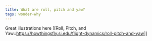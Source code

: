 ```yaml
---
title: What are roll, pitch and yaw?
tags: wonder-why
---
```


Great illustrations here [[Roll, Pitch, and Yaw::https://howthingsfly.si.edu/flight-dynamics/roll-pitch-and-yaw]]